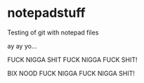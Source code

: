 # notepadstuff
Testing of git with notepad files

ay ay yo...

FUCK NIGGA SHIT FUCK NIGGA FUCK SHIT!

BIX NOOD FUCK NIGGA FUCK NIGGA SHIT!

